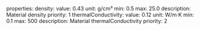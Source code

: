 properties:
  density:
    value: 0.43
    unit: g/cm³
    min: 0.5
    max: 25.0
    description: Material density
    priority: 1
  thermalConductivity:
    value: 0.12
    unit: W/m·K
    min: 0.1
    max: 500
    description: Material thermalConductivity
    priority: 2
